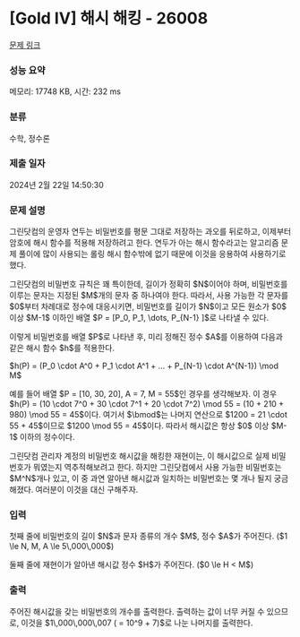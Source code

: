 # [Gold IV] 해시 해킹 - 26008 

[문제 링크](https://www.acmicpc.net/problem/26008) 

### 성능 요약

메모리: 17748 KB, 시간: 232 ms

### 분류

수학, 정수론

### 제출 일자

2024년 2월 22일 14:50:30

### 문제 설명

<p>그린닷컴의 운영자 연두는 비밀번호를 평문 그대로 저장하는 과오를 뒤로하고, 이제부터 암호에 해시 함수를 적용해 저장하려고 한다. 연두가 아는 해시 함수라고는 알고리즘 문제 풀이에 많이 사용되는 롤링 해시 함수밖에 없기 때문에 이것을 응용하여 사용하기로 했다.</p>

<p>그린닷컴의 비밀번호 규칙은 꽤 특이한데, 길이가 정확히 $N$이어야 하며, 비밀번호를 이루는 문자는 지정된 $M$개의 문자 중 하나여야 한다. 따라서, 사용 가능한 각 문자를 $0$부터 차례대로 정수에 대응시키면, 비밀번호를 길이가 $N$이고 모든 원소가 $0$ 이상 $M-1$ 이하인 배열 $P = [P_0, P_1, \dots, P_{N-1} ]$로 나타낼 수 있다.</p>

<p>이렇게 비밀번호를 배열 $P$로 나타낸 후, 미리 정해진 정수 $A$를 이용하여 다음과 같은 해시 함수 $h$를 적용한다.</p>

<p>$h(P) = (P_0 \cdot A^0 + P_1 \cdot A^1 + ... + P_{N-1} \cdot A^{N-1}) \mod M$</p>

<p>예를 들어 배열 $P = [10, 30, 20], A = 7, M = 55$인 경우를 생각해보자. 이 경우 $h(P) = (10 \cdot 7^0 + 30 \cdot 7^1 + 20 \cdot 7^2) \mod 55 = (10 + 210 + 980) \mod 55 = 45$이다. 여기서 $\bmod$는 나머지 연산으로 $1200 = 21 \cdot 55 + 45$이므로 $1200 \mod 55 = 45$이다. 따라서 해시값은 항상 $0$ 이상 $M-1$ 이하의 정수이다.</p>

<p>그린닷컴 관리자 계정의 비밀번호 해시값을 해킹한 재현이는, 이 해시값으로 실제 비밀번호가 뭐였는지 역추적해보려고 한다. 하지만 그린닷컴에서 사용 가능한 비밀번호는 $M^N$개나 있고, 이 중 과연 알아낸 해시값과 일치하는 비밀번호는 몇 개나 될지 궁금해졌다. 여러분이 이것을 대신 구해주자.</p>

### 입력 

 <p>첫째 줄에 비밀번호의 길이 $N$과 문자 종류의 개수 $M$, 정수 $A$가 주어진다. ($1 \le N, M, A \le 5\,000\,000$)</p>

<p>둘째 줄에 재현이가 알아낸 해시값 정수 $H$가 주어진다. ($0 \le H < M$)</p>

### 출력 

 <p>주어진 해시값을 갖는 비밀번호의 개수를 출력한다. 출력하는 값이 너무 커질 수 있으므로, 이것을 $1\,000\,000\,007 ( = 10^9 + 7)$로 나눈 나머지를 출력한다.</p>


